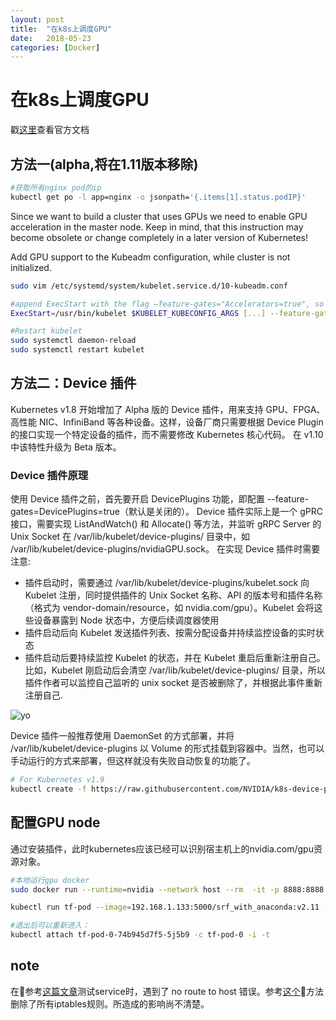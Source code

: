 ```yaml
---
layout: post
title:  "在k8s上调度GPU"
date:   2018-05-23
categories: [Docker]
---
```


# 在k8s上调度GPU

戳[这里](https://kubernetes.io/cn/docs/tasks/manage-gpus/scheduling-gpus/)查看官方文档

## 方法一(alpha,将在1.11版本移除)

```bash
#获取所有nginx pod的ip
kubectl get po -l app=nginx -o jsonpath='{.items[1].status.podIP}'
```

Since we want to build a cluster that uses GPUs we need to enable GPU acceleration in the master node. Keep in mind, that this instruction may become obsolete or change completely in a later version of Kubernetes!

Add GPU support to the Kubeadm configuration, while cluster is not initialized.
```bash
sudo vim /etc/systemd/system/kubelet.service.d/10-kubeadm.conf

#append ExecStart with the flag —feature-gates="Accelerators=true", so it will look like this:
ExecStart=/usr/bin/kubelet $KUBELET_KUBECONFIG_ARGS [...] --feature-gates="Accelerators=true"

#Restart kubelet
sudo systemctl daemon-reload
sudo systemctl restart kubelet
```

## 方法二：Device 插件
Kubernetes v1.8 开始增加了 Alpha 版的 Device 插件，用来支持 GPU、FPGA、高性能 NIC、InfiniBand 等各种设备。这样，设备厂商只需要根据 Device Plugin 的接口实现一个特定设备的插件，而不需要修改 Kubernetes 核心代码。
在 v1.10 中该特性升级为 Beta 版本。

### Device 插件原理
使用 Device 插件之前，首先要开启 DevicePlugins 功能，即配置 --feature-gates=DevicePlugins=true（默认是关闭的）。
Device 插件实际上是一个 gPRC 接口，需要实现 ListAndWatch() 和 Allocate() 等方法，并监听 gRPC Server 的 Unix Socket 在 /var/lib/kubelet/device-plugins/ 目录中，如 /var/lib/kubelet/device-plugins/nvidiaGPU.sock。
在实现 Device 插件时需要注意:
* 插件启动时，需要通过 /var/lib/kubelet/device-plugins/kubelet.sock 向 Kubelet 注册，同时提供插件的 Unix Socket 名称、API 的版本号和插件名称（格式为 vendor-domain/resource，如 nvidia.com/gpu）。Kubelet 会将这些设备暴露到 Node 状态中，方便后续调度器使用
* 插件启动后向 Kubelet 发送插件列表、按需分配设备并持续监控设备的实时状态
* 插件启动后要持续监控 Kubelet 的状态，并在 Kubelet 重启后重新注册自己。比如，Kubelet 刚启动后会清空 /var/lib/kubelet/device-plugins/ 目录，所以插件作者可以监控自己监听的 unix socket 是否被删除了，并根据此事件重新注册自己.

![yo](https://wx4.sinaimg.cn/mw1024/0078IDjtgy1frd8lxn194j30o90hymy1.jpg)

Device 插件一般推荐使用 DaemonSet 的方式部署，并将 /var/lib/kubelet/device-plugins 以 Volume 的形式挂载到容器中。当然，也可以手动运行的方式来部署，但这样就没有失败自动恢复的功能了。

```bash
# For Kubernetes v1.9
kubectl create -f https://raw.githubusercontent.com/NVIDIA/k8s-device-plugin/v1.9/nvidia-device-plugin.yml
```

## 配置GPU node

通过安装插件，此时kubernetes应该已经可以识别宿主机上的nvidia.com/gpu资源对象。


```bash
#本地运行gpu docker
sudo docker run --runtime=nvidia --network host --rm  -it -p 8888:8888 gcr.io/tensorflow/tensorflow:latest-gpu

kubectl run tf-pod --image=192.168.1.133:5000/srf_with_anaconda:v2.11 --limits=nvidia.com/gpu=1 -i --tty

#退出后可以重新进入：
kubectl attach tf-pod-0-74b945d7f5-5j5b9 -c tf-pod-0 -i -t
```

## note
在参考[这篇文章](http://kubernetesbyexample.com/sd/)测试service时，遇到了 no route to host 错误。参考[这个](https://github.com/rancher/rancher/issues/6139)方法删除了所有iptables规则。所造成的影响尚不清楚。

